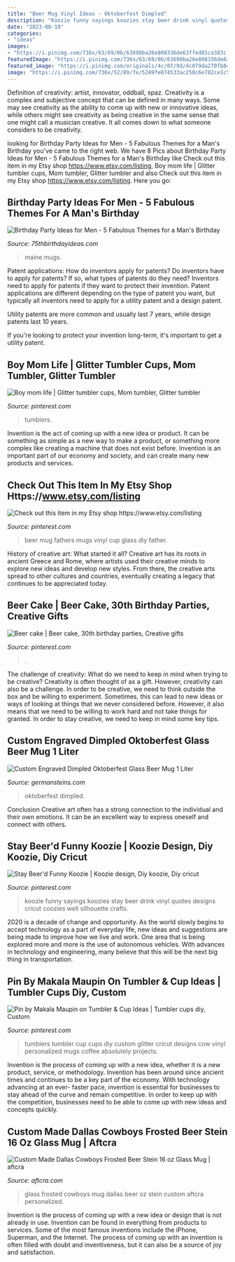 ```yaml
---
title: "Beer Mug Vinyl Ideas - Oktoberfest Dimpled"
description: "Koozie funny sayings koozies stay beer drink vinyl quotes designs cricut coozies well silhouette crafts"
date: "2023-08-19"
categories:
- "ideas"
images:
- "https://i.pinimg.com/736x/63/69/0b/63690ba26e808336de63ffed85ca383c.jpg"
featuredImage: "https://i.pinimg.com/736x/63/69/0b/63690ba26e808336de63ffed85ca383c.jpg"
featured_image: "https://i.pinimg.com/originals/4c/07/9d/4c079da270fb84c4156f298b50e2a8fc.jpg"
image: "https://i.pinimg.com/736x/52/89/fe/5289fe074533ac250c6e782ce1c52ea0--koozie-ideas-funny-funny-koozies.jpg"
---
```



Definition of creativity: artist, innovator, oddball, spaz.
Creativity is a complex and subjective concept that can be defined in many ways. Some may see creativity as the ability to come up with new or innovative ideas, while others might see creativity as being creative in the same sense that one might call a musician creative. It all comes down to what someone considers to be creativity.

	

		
looking for Birthday Party Ideas for Men - 5 Fabulous Themes for a Man&#039;s Birthday you've came to the right web. We have 8 Pics about Birthday Party Ideas for Men - 5 Fabulous Themes for a Man&#039;s Birthday like Check out this item in my Etsy shop https://www.etsy.com/listing, Boy mom life | Glitter tumbler cups, Mom tumbler, Glitter tumbler and also Check out this item in my Etsy shop https://www.etsy.com/listing. Here you go:
		
    
## Birthday Party Ideas For Men - 5 Fabulous Themes For A Man&#039;s Birthday

<img loading=lazy src="https://www.75thbirthdayideas.com/wp-content/uploads/2013/08/Personalized-Beer-Mug.jpg" onerror="this.onerror=null;this.src='https://tse1.mm.bing.net/th?id=OIP.xGnK7qf0pDfGNLcvBHreDAHaHa&amp;pid=15.1';" alt="Birthday Party Ideas for Men - 5 Fabulous Themes for a Man&#039;s Birthday">

_Source: 75thbirthdayideas.com_

>maine mugs. 

	

Patent applications: How do inventors apply for patents?
Do inventors have to apply for patents? If so, what types of patents do they need?
Inventors need to apply for patents if they want to protect their invention. Patent applications are different depending on the type of patent you want, but typically all inventors need to apply for a utility patent and a design patent. 

 Utility patents are more common and usually last 7 years, while design patents last 10 years. 

If you're looking to protect your invention long-term, it's important to get a utility patent.

    
## Boy Mom Life | Glitter Tumbler Cups, Mom Tumbler, Glitter Tumbler

<img loading=lazy src="https://i.pinimg.com/736x/26/bd/ed/26bded74129f23bfc26feb131fd9a671.jpg" onerror="this.onerror=null;this.src='https://tse2.mm.bing.net/th?id=OIP.g0jhoJLITjrwh8Y4ZH0hmQHaJ3&amp;pid=15.1';" alt="Boy mom life | Glitter tumbler cups, Mom tumbler, Glitter tumbler">

_Source: pinterest.com_

>tumblers. 

	

Invention is the act of coming up with a new idea or product. It can be something as simple as a new way to make a product, or something more complex like creating a machine that does not exist before. Invention is an important part of our economy and society, and can create many new products and services.

    
## Check Out This Item In My Etsy Shop Https://www.etsy.com/listing

<img loading=lazy src="https://i.pinimg.com/736x/b8/b2/5b/b8b25ba24cd92c21a4af3aa4f032d702.jpg" onerror="this.onerror=null;this.src='https://tse3.mm.bing.net/th?id=OIP.56x5AmQe5OzxgG0AyRrQDQHaJ4&amp;pid=15.1';" alt="Check out this item in my Etsy shop https://www.etsy.com/listing">

_Source: pinterest.com_

>beer mug fathers mugs vinyl cup glass diy father. 

	

History of creative art: What started it all?
Creative art has its roots in ancient Greece and Rome, where artists used their creative minds to explore new ideas and develop new styles. From there, the creative arts spread to other cultures and countries, eventually creating a legacy that continues to be appreciated today.

    
## Beer Cake | Beer Cake, 30th Birthday Parties, Creative Gifts

<img loading=lazy src="https://i.pinimg.com/originals/4c/07/9d/4c079da270fb84c4156f298b50e2a8fc.jpg" onerror="this.onerror=null;this.src='https://tse4.mm.bing.net/th?id=OIP.uEp4WVKklU2-B2HvTUD3sgHaJ4&amp;pid=15.1';" alt="Beer cake | Beer cake, 30th birthday parties, Creative gifts">

_Source: pinterest.com_

>. 

	

The challenge of creativity: What do we need to keep in mind when trying to be creative?
Creativity is often thought of as a gift. However, creativity can also be a challenge. In order to be creative, we need to think outside the box and be willing to experiment. Sometimes, this can lead to new ideas or ways of looking at things that we never considered before. However, it also means that we need to be willing to work hard and not take things for granted. In order to stay creative, we need to keep in mind some key tips.

    
## Custom Engraved Dimpled Oktoberfest Glass Beer Mug 1 Liter

<img loading=lazy src="https://cdn1.bigcommerce.com/server4200/rwrfy3qb/products/1451/images/6985/Dimpled_Glass_Oktoberfest_Isar_Beer_Mug_FNT_SM__67630.1403809742.1280.1280.jpg?c=2" onerror="this.onerror=null;this.src='https://tse3.mm.bing.net/th?id=OIP.BjA1z4-IqBvJas66yNih6QHaNE&amp;pid=15.1';" alt="Custom Engraved Dimpled Oktoberfest Glass Beer Mug 1 Liter">

_Source: germansteins.com_

>oktoberfest dimpled. 

	

Conclusion
Creative art often has a strong connection to the individual and their own emotions. It can be an excellent way to express oneself and connect with others.

    
## Stay Beer&#039;d Funny Koozie | Koozie Design, Diy Koozie, Diy Cricut

<img loading=lazy src="https://i.pinimg.com/736x/52/89/fe/5289fe074533ac250c6e782ce1c52ea0--koozie-ideas-funny-funny-koozies.jpg" onerror="this.onerror=null;this.src='https://tse3.mm.bing.net/th?id=OIP.NamQpLhxzQur6hkXAr1pIwHaLP&amp;pid=15.1';" alt="Stay Beer&#039;d Funny Koozie | Koozie design, Diy koozie, Diy cricut">

_Source: pinterest.com_

>koozie funny sayings koozies stay beer drink vinyl quotes designs cricut coozies well silhouette crafts. 

	

2020 is a decade of change and opportunity. As the world slowly begins to accept technology as a part of everyday life, new ideas and suggestions are being made to improve how we live and work. One area that is being explored more and more is the use of autonomous vehicles. With advances in technology and engineering, many believe that this will be the next big thing in transportation.

    
## Pin By Makala Maupin On Tumbler &amp; Cup Ideas | Tumbler Cups Diy, Custom

<img loading=lazy src="https://i.pinimg.com/736x/63/69/0b/63690ba26e808336de63ffed85ca383c.jpg" onerror="this.onerror=null;this.src='https://tse4.mm.bing.net/th?id=OIP.kRY4nNiY-eIkqb7nu_KWnwHaLQ&amp;pid=15.1';" alt="Pin by Makala Maupin on Tumbler &amp; Cup Ideas | Tumbler cups diy, Custom">

_Source: pinterest.com_

>tumblers tumbler cup cups diy custom glitter cricut designs cow vinyl personalized mugs coffee absolutely projects. 

	

Invention is the process of coming up with a new idea, whether it is a new product, service, or methodology. Invention has been around since ancient times and continues to be a key part of the economy. With technology advancing at an ever- faster pace, invention is essential for businesses to stay ahead of the curve and remain competitive. In order to keep up with the competition, businesses need to be able to come up with new ideas and concepts quickly.

    
## Custom Made Dallas Cowboys Frosted Beer Stein 16 Oz Glass Mug | Aftcra

<img loading=lazy src="https://www.aftcra.com/uploads/cache/products/6/d/6d61c8badf488d9b3bffe6176d924024a99a1bab_234114_606162_579x.jpg" onerror="this.onerror=null;this.src='https://tse2.mm.bing.net/th?id=OIP.nX2B2HQMfs0WSuQVrKAUsQHaJ3&amp;pid=15.1';" alt="Custom Made Dallas Cowboys Frosted Beer Stein 16 oz Glass Mug | aftcra">

_Source: aftcra.com_

>glass frosted cowboys mug dallas beer oz stein custom aftcra personalized. 

	

Invention is the process of coming up with a new idea or design that is not already in use. Invention can be found in everything from products to services. Some of the most famous inventions include the iPhone, Superman, and the Internet. The process of coming up with an invention is often filled with doubt and inventiveness, but it can also be a source of joy and satisfaction.

